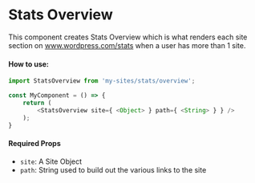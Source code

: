 # Stats Overview

This component creates Stats Overview which is what renders each site section on www.wordpress.com/stats when a user has more than 1 site.

#### How to use:

```js
import StatsOverview from 'my-sites/stats/overview';

const MyComponent = () => {
    return (
  		<StatsOverview site={ <Object> } path={ <String> } } />
    );
}
```

#### Required Props

- `site`: A Site Object
- `path`: String used to build out the various links to the site
